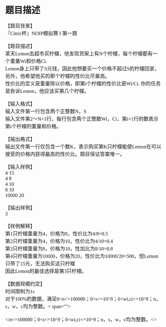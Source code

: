 # 题目描述


<span style="font-family:&#39;Microsoft YaHei&#39;;font-size:16px;">【题目背景】</span><br/>
<span style="font-family:&#39;Microsoft YaHei&#39;;font-size:16px;">『Citric杯』NOIP模拟赛 I 第一题</span><br/>
<br/>
<span style="font-family:&#39;Microsoft YaHei&#39;;font-size:16px;">【题目描述】</span><br/>
<span style="font-family:&#39;Microsoft YaHei&#39;;font-size:16px;">某天Lemon去超市买柠檬，他发现货架上有N个柠檬，每个柠檬都有一个重量Wi和价格Ci.</span><br/>
<span style="font-family:&#39;Microsoft YaHei&#39;;font-size:16px;">Lemon身上只带了S元钱，因此他想要买一个价格不超过S的柠檬回家，另外，他希望他买的那个柠檬的性价比尽量高。</span><br/>
<span style="font-family:&#39;Microsoft YaHei&#39;;font-size:16px;">性价比的定义是重量除以价格，即第i个柠檬的性价比是Wi/Ci. 你的任务是告诉Lemon，他应该买第几个柠檬。</span><br/>
<br/>
<span style="font-family:&#39;Microsoft YaHei&#39;;font-size:16px;">【输入格式】</span><br/>
<span style="font-family:&#39;Microsoft YaHei&#39;;font-size:16px;">输入文件第一行包含两个正整数N，S</span><br/>
<span style="font-family:&#39;Microsoft YaHei&#39;;font-size:16px;">输入文件第2～N+1行，每行包含两个正整数Wi，Ci，第i+1行的数表示第i个柠檬的重量和价格。</span><br/>
<br/>
<span style="font-family:&#39;Microsoft YaHei&#39;;font-size:16px;">【输出格式】</span><br/>
<span style="font-family:&#39;Microsoft YaHei&#39;;font-size:16px;">输出文件第一行仅包含一个数K，表示购买第K只柠檬能使Lemon在可以接受的价格内获得最高的性价比。题目保证答案唯一。</span><br/>
<br/>
<span style="font-family:&#39;Microsoft YaHei&#39;;font-size:16px;">【输入样例】</span><br/>
<span style="font-family:&#39;Microsoft YaHei&#39;;font-size:16px;">4 15</span><br/>
<span style="font-family:&#39;Microsoft YaHei&#39;;font-size:16px;">4 8</span><br/>
<span style="font-family:&#39;Microsoft YaHei&#39;;font-size:16px;">4 10</span><br/>
<span style="font-family:&#39;Microsoft YaHei&#39;;font-size:16px;">8 10</span><br/>
<span style="font-family:&#39;Microsoft YaHei&#39;;font-size:16px;">10000 20</span><br/>
<br/>
<span style="font-family:&#39;Microsoft YaHei&#39;;font-size:16px;">【输出样例】</span><br/>
<span style="font-family:&#39;Microsoft YaHei&#39;;font-size:16px;">3</span><br/>
<br/>
<span style="font-family:&#39;Microsoft YaHei&#39;;font-size:16px;">【样例解释】</span><br/>
<span style="font-family:&#39;Microsoft YaHei&#39;;font-size:16px;">第1只柠檬重量为4，价格为8，性价比为4/8=0.5</span><br/>
<span style="font-family:&#39;Microsoft YaHei&#39;;font-size:16px;">第2只柠檬重量为4，价格为10，性价比为4/10=0.4</span><br/>
<span style="font-family:&#39;Microsoft YaHei&#39;;font-size:16px;">第3只柠檬重量为8，价格为10，性加比为8/10=0.8</span><br/>
<span style="font-family:&#39;Microsoft YaHei&#39;;font-size:16px;">第4只柠檬重量为10000，价格为20，性价比为10000/20=500，但Lemon只带了15元，无法购买这只柠檬</span><br/>
<span style="font-family:&#39;Microsoft YaHei&#39;;font-size:16px;">因此Lemon的最佳选择是第3只柠檬。</span><br/>
<br/>
<span style="font-family:&#39;Microsoft YaHei&#39;;font-size:16px;">【数据规模约定】</span><br/>
<span style="font-family:&#39;Microsoft YaHei&#39;;font-size:16px;">时间限制为1s</span><br/>
<span style="font-family:&#39;Microsoft YaHei&#39;;font-size:16px;">对于100%的数据，满足0<n<=100000；0<s<=10^9；0<wi,ci<=10^9；n，s，w，c均为整数。< span=""><br/>
<br/>
</n<=100000；0<s<=10^9；0<wi,ci<=10^9；n，s，w，c均为整数。<></span>
